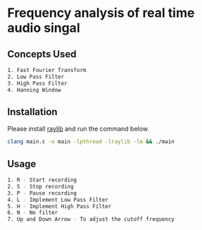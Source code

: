 # Frequency analysis of real time audio singal

## Concepts Used

```bash 
1. Fast Fourier Transform
2. Low Pass Filter
3. High Pass Filter
4. Hanning Window
``` 
## Installation
Please install [raylib](https://github.com/raysan5/raylib) and run the command below.

```bash
clang main.c -o main -lpthread -lraylib -lm && ./main
```

## Usage

```bash 
1. R - Start recording
2. S - Stop recording
3. P - Pause recording 
4. L - Implement Low Pass Filter
5. H - Implement High Pass Filter
6. N - No filter
7. Up and Down Arrow - To adjust the cutoff frequency 